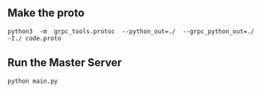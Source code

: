 ## Make the proto
```
python3  -m  grpc_tools.protoc  --python_out=./  --grpc_python_out=./  -I./ code.proto
```


## Run the Master Server

```
python main.py
```